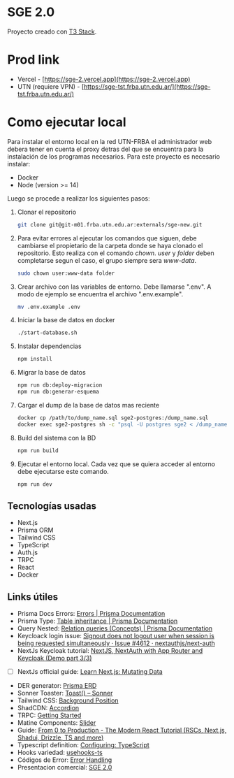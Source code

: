 # SGE 2.0

Proyecto creado con [T3 Stack](https://create.t3.gg/).

# Prod link

- Vercel - [https://sge-2.vercel.app](https://sge-2.vercel.app)
- UTN (requiere VPN) - [https://sge-tst.frba.utn.edu.ar/](https://sge-tst.frba.utn.edu.ar/)

# Como ejecutar local

Para instalar el entorno local en la red UTN-FRBA el administrador web debera tener en cuenta el proxy detras del que se encuentra para la instalación de los programas necesarios. Para este proyecto es necesario instalar:

- Docker
- Node (version >= 14)

Luego se procede a realizar los siguientes pasos:

1. Clonar el repositorio

   ```bash
   git clone git@git-m01.frba.utn.edu.ar:externals/sge-new.git
   ```

2. Para evitar errores al ejecutar los comandos que siguen, debe cambiarse el propietario de la carpeta donde se haya clonado el repositorio. Esto realiza con el comando _chown_. _user_ y _folder_ deben completarse segun el caso, el grupo siempre sera _www-data_.

   ```bash
   sudo chown user:www-data folder
   ```

3. Crear archivo con las variables de entorno. Debe llamarse ".env". A modo de ejemplo se encuentra el archivo ".env.example".

   ```bash
   mv .env.example .env
   ```

4. Iniciar la base de datos en docker

   ```bash
   ./start-database.sh
   ```

5. Instalar dependencias

   ```bash
   npm install
   ```

6. Migrar la base de datos

   ```bash
   npm run db:deploy-migracion
   npm run db:generar-esquema
   ```

7. Cargar el dump de la base de datos mas reciente

   ```bash
   docker cp /path/to/dump_name.sql sge2-postgres:/dump_name.sql
   docker exec sge2-postgres sh -c "psql -U postgres sge2 < /dump_name.sql"
   ```

8. Build del sistema con la BD

   ```bash
   npm run build
   ```

9. Ejecutar el entorno local. Cada vez que se quiera acceder al entorno debe ejecutarse este comando.

   ```bash
   npm run dev
   ```

## Tecnologías usadas

- Next.js
- Prisma ORM
- Tailwind CSS
- TypeScript
- Auth.js
- TRPC
- React
- Docker

## Links útiles

- Prisma Docs Errors: [Errors | Prisma Documentation](https://www.prisma.io/docs/orm/reference/error-reference)
- Prisma Type: [Table inheritance | Prisma Documentation](https://www.prisma.io/docs/orm/prisma-schema/data-model/table-inheritance)
- Query Nested: [Relation queries \(Concepts\) | Prisma Documentation](https://www.prisma.io/docs/orm/prisma-client/queries/relation-queries)
- Keycloack login issue: [Signout does not logout user when session is being requested simultaneously · Issue \#4612 · nextauthjs/next-auth](https://github.com/nextauthjs/next-auth/issues/4612)
- NextJs Keycloak tutorial: [NextJS, NextAuth with App Router and Keycloak \(Demo part 3/3\)](https://www.youtube.com/watch?v=-HsldaBdIPQ)
- [ ] NextJs official guide: [Learn Next.js: Mutating Data](https://nextjs.org/learn/dashboard-app/mutating-data)
- DER generator: [Prisma ERD](https://prisma-erd.simonknott.de/)
- Sonner Toaster: [Toast\(\) – Sonner](https://sonner.emilkowal.ski/toast)
- Tailwind CSS: [Background Position](https://tailwindcss.com/docs/background-position)
- ShadCDN: [Accordion](https://ui.shadcn.com/docs/components/accordion)
- TRPC: [Getting Started](https://trpc.io/docs/getting-started)
- Matine Components: [Slider](https://mantine.dev/core/slider/)
- Guide: [From 0 to Production - The Modern React Tutorial \(RSCs, Next.js, Shadui, Drizzle, TS and more\)](https://youtu.be/d5x0JCZbAJs?si=4qYCzN_18mZngyAA&t=5527)
- Typescript definition: [Configuring: TypeScript](https://nextjs.org/docs/app/building-your-application/configuring/typescript#typescript-plugin)
- Hooks variedad: [usehooks-ts](https://usehooks-ts.com/introduction)
- Códigos de Error: [Error Handling](https://trpc.io/docs/server/error-handling)
- Presentacion comercial: [SGE 2.0](https://www.canva.com/design/DAGPKrgbpq0/Xg6BmtoG3p1hQdboYGZd9g/edit)
